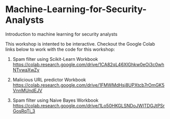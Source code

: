 # Machine-Learning-for-Security-Analysts
Introduction to machine learning for security analysts


This workshop is intented to be interactive. Checkout the Google Colab links below to work with the code for this workshop:
1. Spam filter using Scikit-Learn Workbook
https://colab.research.google.com/drive/1CA82qL46XIGhkw0eOi3c0whNTvwaXwZy
   

2. Malicious URL predictor Workbook
https://colab.research.google.com/drive/1FMWMdHsj8UPXtcb7rOmGK5VnnMUndEJV
   
    
3. Spam filter using Naive Bayes Workbook
https://colab.research.google.com/drive/1Lo50HKGLSNDoJWITDGJtPSrGosRqTi_3
    

